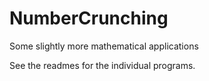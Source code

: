 # NumberCrunching
Some slightly more mathematical applications


See the readmes for the individual programs.
